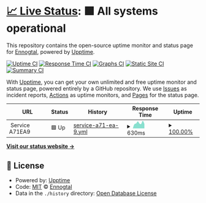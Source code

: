 # [📈 Live Status](https://Ennogtal.github.io/upptime): <!--live status--> **🟩 All systems operational**

This repository contains the open-source uptime monitor and status page for [Ennogtal](https://ennogtal.com), powered by [Upptime](https://github.com/upptime/upptime).

[![Uptime CI](https://github.com/Ennogtal/upptime/workflows/Uptime%20CI/badge.svg)](https://github.com/Ennogtal/upptime/actions?query=workflow%3A%22Uptime+CI%22)
[![Response Time CI](https://github.com/Ennogtal/upptime/workflows/Response%20Time%20CI/badge.svg)](https://github.com/Ennogtal/upptime/actions?query=workflow%3A%22Response+Time+CI%22)
[![Graphs CI](https://github.com/Ennogtal/upptime/workflows/Graphs%20CI/badge.svg)](https://github.com/Ennogtal/upptime/actions?query=workflow%3A%22Graphs+CI%22)
[![Static Site CI](https://github.com/Ennogtal/upptime/workflows/Static%20Site%20CI/badge.svg)](https://github.com/Ennogtal/upptime/actions?query=workflow%3A%22Static+Site+CI%22)
[![Summary CI](https://github.com/Ennogtal/upptime/workflows/Summary%20CI/badge.svg)](https://github.com/Ennogtal/upptime/actions?query=workflow%3A%22Summary+CI%22)

With [Upptime](https://upptime.js.org), you can get your own unlimited and free uptime monitor and status page, powered entirely by a GitHub repository. We use [Issues](https://github.com/Ennogtal/upptime/issues) as incident reports, [Actions](https://github.com/Ennogtal/upptime/actions) as uptime monitors, and [Pages](https://Ennogtal.github.io/upptime) for the status page.

<!--start: status pages-->
<!-- This summary is generated by Upptime (https://github.com/upptime/upptime) -->
<!-- Do not edit this manually, your changes will be overwritten -->
<!-- prettier-ignore -->
| URL | Status | History | Response Time | Uptime |
| --- | ------ | ------- | ------------- | ------ |
| <img alt="" src="https://icons.duckduckgo.com/ip3/null.ico" height="13"> Service A71EA9 | 🟩 Up | [service-a71-ea-9.yml](https://github.com/ennogtal/upptime/commits/HEAD/history/service-a71-ea-9.yml) | <details><summary><img alt="Response time graph" src="./graphs/service-a71-ea-9/response-time-week.png" height="20"> 630ms</summary><br><a href="https://Ennogtal.github.io/upptime/history/service-a71-ea-9"><img alt="Response time 675" src="https://img.shields.io/endpoint?url=https%3A%2F%2Fraw.githubusercontent.com%2Fennogtal%2Fupptime%2FHEAD%2Fapi%2Fservice-a71-ea-9%2Fresponse-time.json"></a><br><a href="https://Ennogtal.github.io/upptime/history/service-a71-ea-9"><img alt="24-hour response time 578" src="https://img.shields.io/endpoint?url=https%3A%2F%2Fraw.githubusercontent.com%2Fennogtal%2Fupptime%2FHEAD%2Fapi%2Fservice-a71-ea-9%2Fresponse-time-day.json"></a><br><a href="https://Ennogtal.github.io/upptime/history/service-a71-ea-9"><img alt="7-day response time 630" src="https://img.shields.io/endpoint?url=https%3A%2F%2Fraw.githubusercontent.com%2Fennogtal%2Fupptime%2FHEAD%2Fapi%2Fservice-a71-ea-9%2Fresponse-time-week.json"></a><br><a href="https://Ennogtal.github.io/upptime/history/service-a71-ea-9"><img alt="30-day response time 636" src="https://img.shields.io/endpoint?url=https%3A%2F%2Fraw.githubusercontent.com%2Fennogtal%2Fupptime%2FHEAD%2Fapi%2Fservice-a71-ea-9%2Fresponse-time-month.json"></a><br><a href="https://Ennogtal.github.io/upptime/history/service-a71-ea-9"><img alt="1-year response time 643" src="https://img.shields.io/endpoint?url=https%3A%2F%2Fraw.githubusercontent.com%2Fennogtal%2Fupptime%2FHEAD%2Fapi%2Fservice-a71-ea-9%2Fresponse-time-year.json"></a></details> | <details><summary><a href="https://Ennogtal.github.io/upptime/history/service-a71-ea-9">100.00%</a></summary><a href="https://Ennogtal.github.io/upptime/history/service-a71-ea-9"><img alt="All-time uptime 99.97%" src="https://img.shields.io/endpoint?url=https%3A%2F%2Fraw.githubusercontent.com%2Fennogtal%2Fupptime%2FHEAD%2Fapi%2Fservice-a71-ea-9%2Fuptime.json"></a><br><a href="https://Ennogtal.github.io/upptime/history/service-a71-ea-9"><img alt="24-hour uptime 100.00%" src="https://img.shields.io/endpoint?url=https%3A%2F%2Fraw.githubusercontent.com%2Fennogtal%2Fupptime%2FHEAD%2Fapi%2Fservice-a71-ea-9%2Fuptime-day.json"></a><br><a href="https://Ennogtal.github.io/upptime/history/service-a71-ea-9"><img alt="7-day uptime 100.00%" src="https://img.shields.io/endpoint?url=https%3A%2F%2Fraw.githubusercontent.com%2Fennogtal%2Fupptime%2FHEAD%2Fapi%2Fservice-a71-ea-9%2Fuptime-week.json"></a><br><a href="https://Ennogtal.github.io/upptime/history/service-a71-ea-9"><img alt="30-day uptime 100.00%" src="https://img.shields.io/endpoint?url=https%3A%2F%2Fraw.githubusercontent.com%2Fennogtal%2Fupptime%2FHEAD%2Fapi%2Fservice-a71-ea-9%2Fuptime-month.json"></a><br><a href="https://Ennogtal.github.io/upptime/history/service-a71-ea-9"><img alt="1-year uptime 99.95%" src="https://img.shields.io/endpoint?url=https%3A%2F%2Fraw.githubusercontent.com%2Fennogtal%2Fupptime%2FHEAD%2Fapi%2Fservice-a71-ea-9%2Fuptime-year.json"></a></details>

<!--end: status pages-->

[**Visit our status website →**](https://Ennogtal.github.io/upptime)

## 📄 License

- Powered by: [Upptime](https://github.com/upptime/upptime)
- Code: [MIT](./LICENSE) © [Ennogtal](https://ennogtal.com)
- Data in the `./history` directory: [Open Database License](https://opendatacommons.org/licenses/odbl/1-0/)
